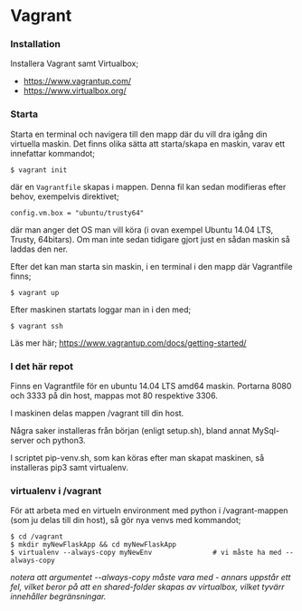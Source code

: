 # Vagrant



### Installation



Installera Vagrant samt Virtualbox;

- https://www.vagrantup.com/
- https://www.virtualbox.org/



### Starta

Starta en terminal och navigera till den mapp där du vill dra igång din virtuella maskin.
Det finns olika sätta att starta/skapa en maskin, varav ett innefattar kommandot;

`$ vagrant init`

där en `Vagrantfile` skapas i mappen. Denna fil kan sedan modifieras efter behov, exempelvis direktivet;

`config.vm.box = "ubuntu/trusty64"`

där man anger det OS man vill köra (i ovan exempel Ubuntu 14.04 LTS, Trusty, 64bitars).
Om man inte sedan tidigare gjort just en sådan maskin så laddas den ner.

Efter det kan man starta sin maskin, i en terminal i den mapp där Vagrantfile finns;

`$ vagrant up`

Efter maskinen startats loggar man in i den med;

`$ vagrant ssh`



Läs mer här; https://www.vagrantup.com/docs/getting-started/



### I det här repot

Finns en Vagrantfile för en ubuntu 14.04 LTS amd64 maskin.
Portarna 8080 och 3333 på din host, mappas mot 80 respektive 3306.

I maskinen delas mappen /vagrant till din host.



Några saker installeras från början (enligt setup.sh), bland annat MySql-server och python3.

I scriptet pip-venv.sh, som kan köras efter man skapat maskinen, så installeras pip3 samt virtualenv.

### virtualenv i /vagrant

För att arbeta med en virtueln environment med python i /vagrant-mappen (som ju delas till din host), så gör nya venvs med kommandot;

``````
$ cd /vagrant
$ mkdir myNewFlaskApp && cd myNewFlaskApp
$ virtualenv --always-copy myNewEnv               # vi måste ha med --always-copy
``````

_notera att argumentet --always-copy måste vara med - annars uppstår ett fel, vilket beror på att en shared-folder skapas av virtualbox, vilket tyvärr innehåller begränsningar._



